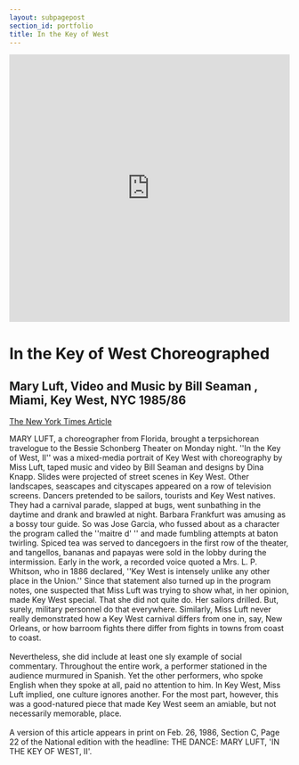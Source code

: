 ```yaml
---
layout: subpagepost
section_id: portfolio
title: In the Key of West
---
```

<div class="full">
    <div class="row">
        <div class="large-12 large-centered columns">
            <iframe src="https://player.vimeo.com/video/407038722" width="640" height="480" frameborder="0" allow="autoplay; fullscreen" allowfullscreen></iframe>
        </div>
    </div>
    <div class="Text_works">
        <h1>In the Key of West Choreographed</h1>
        <h2>Mary Luft, Video and Music by Bill Seaman , Miami, Key West, NYC 1985/86</h2>
        <a href="../images/portfolio/In_the_key_of_the_west.png">The New York Times Article</a>
        <p>
MARY LUFT, a choreographer from Florida, brought a terpsichorean travelogue to the Bessie Schonberg Theater on Monday night. ''In the Key of West, II'' was a mixed-media portrait of Key West with choreography by Miss Luft, taped music and video by Bill Seaman and designs by Dina Knapp.
Slides were projected of street scenes in Key West. Other landscapes, seascapes and cityscapes appeared on a row of television screens. Dancers pretended to be sailors, tourists and Key West natives. They had a carnival parade, slapped at bugs, went sunbathing in the daytime and drank and brawled at night. Barbara Frankfurt was amusing as a bossy tour guide. So was Jose Garcia, who fussed about as a character the program called the ''maitre d' '' and made fumbling attempts at baton twirling. Spiced tea was served to dancegoers in the first row of the theater, and tangellos, bananas and papayas were sold in the lobby during the intermission.
Early in the work, a recorded voice quoted a Mrs. L. P. Whitson, who in 1886 declared, ''Key West is intensely unlike any other place in the Union.'' Since that statement also turned up in the program notes, one suspected that Miss Luft was trying to show what, in her opinion, made Key West special.
That she did not quite do. Her sailors drilled. But, surely, military personnel do that everywhere. Similarly, Miss Luft never really demonstrated how a Key West carnival differs from one in, say, New Orleans, or how barroom fights there differ from fights in towns from coast to coast.
<br><br>
Nevertheless, she did include at least one sly example of social commentary. Throughout the entire work, a performer stationed in the audience murmured in Spanish. Yet the other performers, who spoke English when they spoke at all, paid no attention to him. In Key West, Miss Luft implied, one culture ignores another. For the most part, however, this was a good-natured piece that made Key West seem an amiable, but not necessarily memorable, place.
<br><br>
A version of this article appears in print on Feb. 26, 1986, Section C, Page 22 of the National edition with the headline: THE DANCE: MARY LUFT, 'IN THE KEY OF WEST, II'.
<br><br>
        </p>
    </div>
</div>

